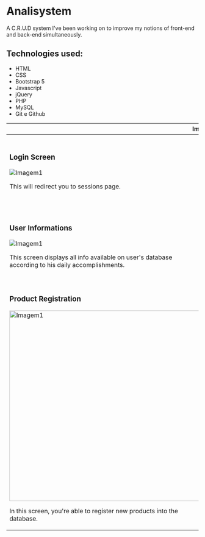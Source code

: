 # Analisystem
A C.R.U.D system I've been working on to improve my notions of front-end and back-end simultaneously.
## Technologies used:

- HTML
- CSS
- Bootstrap 5
- Javascript
- jQuery
- PHP
- MySQL
- Git e Github

<table>
<th colspan=2>Images</th>

<tbody>
<tr>
<td><h3>Login Screen</h3>
<img src='https://user-images.githubusercontent.com/110192027/193912620-0d5842e6-6532-452c-842a-63f2eee19284.jpeg' alt='Imagem1'/>
<p>This will redirect you to sessions page.</p
</td>
<td><h3>Session Screen</h3>
<img src='https://user-images.githubusercontent.com/110192027/193912618-43709a01-a3ef-4a16-b148-4200f9b4b4d8.jpeg' alt='Imagem1'/>
<p>When entering a session, the ID of the user will be stored in browser's local storage until it is cleared or switched and will be used for operations.</p></td>
<tr>
<td><h3>User Informations</h3>
<img src='https://user-images.githubusercontent.com/110192027/193912599-09e0f3b3-381b-41e9-8bdf-013d1166c07e.jpeg' alt='Imagem1'/>
<p>This screen displays all info available on user's database according to his daily accomplishments.</p></td>
<td>
<h3>Home Page</h3>
<img src='https://user-images.githubusercontent.com/110192027/193912590-ff12b1b5-9702-44cb-9c78-d6132add99b4.jpeg' alt='Imagem1'/>
<p>In this page you're able to create a new consultation, which will retrieve the products from database according to the code, and when closing, the total value will increment in the user's information and increment completed sales.</p></td>
</tr>
<tr>
<td>
<h3>Product Registration</h3>
<img src='https://user-images.githubusercontent.com/110192027/193912583-52f70508-88cf-4ac3-8153-700ea18f3239.jpeg' alt='Imagem1' width=500px/>
<p>In this screen, you're able to register new products into the database.</p>
</td>
<td>
<h3>Stock Viewing and Edition</h3>
<img src='https://user-images.githubusercontent.com/110192027/194070953-b2916d63-8105-48b9-983c-d06218f31cbe.png' alt='Imagem1' width=500px/>
<p>Here, you can delete products from database or edit their name, price and quantity.</p>
</td>
</tr>

</table>

